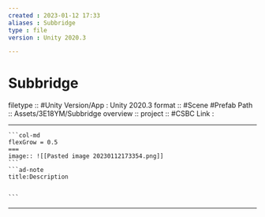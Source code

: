 ```yaml
---
created : 2023-01-12 17:33
aliases : Subbridge
type : file
version : Unity 2020.3

---
```


# Subbridge

filetype :: #Unity
Version/App : Unity 2020.3
format :: #Scene #Prefab 
Path :: Assets/3E18YM/Subbridge
overview ::
project :: #CSBC 
Link :

---

`````col
```col-md
flexGrow = 0.5
===
image:: ![[Pasted image 20230112173354.png]]
```
```ad-note
title:Description


```

`````


---

